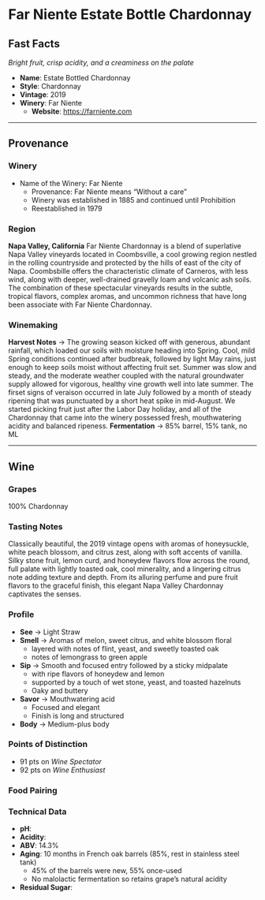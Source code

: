 # Far Niente Estate Bottle Chardonnay
## Fast Facts
*Bright fruit, crisp acidity, and a creaminess on the palate*
 - **Name**: Estate Bottled Chardonnay
 - **Style**: Chardonnay
 - **Vintage**: 2019
 - **Winery**: Far Niente
     - **Website**: https://farniente.com
- - - -
 
## Provenance
### Winery
 - Name of the Winery: Far Niente
   - Provenance: Far Niente means “Without a care”
   - Winery was established in 1885 and continued until Prohibition
   - Reestablished in 1979
   
### Region
**Napa Valley, California**
Far Niente Chardonnay is a blend of superlative Napa Valley vineyards located in Coombsville, a cool growing region nestled in the rolling countryside and protected by the hills of east of the city of Napa. Coombsbille offers the characteristic climate of Carneros, with less wind, along with deeper, well-drained gravelly loam and volcanic ash soils. The combination of these spectacular vineyards results in the subtle, tropical flavors, complex aromas, and uncommon richness that have long been associate with Far Niente Chardonnay.

### Winemaking 
**Harvest Notes** → The growing season kicked off with generous, abundant rainfall, which loaded our soils with moisture heading into Spring. Cool, mild Spring conditions continued after budbreak, followed by light May rains, just enough to keep soils moist without affecting fruit set. Summer was slow and steady, and the moderate weather coupled with the natural groundwater supply allowed for vigorous, healthy vine growth well into late summer. The firset signs of veraison occurred in late July followed by a month of steady ripening that was punctuated by a short heat spike in mid-August. We started picking fruit just after the Labor Day holiday, and all of the Chardonnay that came into the winery possessed fresh, mouthwatering acidity and balanced ripeness.
**Fermentation** → 85% barrel, 15% tank, no ML
- - - -

## Wine
### Grapes
100% Chardonnay

### Tasting Notes
Classically beautiful, the 2019 vintage opens with aromas of honeysuckle, white peach blossom, and citrus zest, along with soft accents of vanilla. Silky stone fruit, lemon curd, and honeydew flavors flow across the round, full palate with lightly toasted oak, cool minerality, and a lingering citrus note adding texture and depth. From its alluring perfume and pure fruit flavors to the graceful finish, this elegant Napa Valley Chardonnay captivates the senses.

### Profile
 - **See** →  Light Straw
 - **Smell** → Aromas of melon, sweet citrus, and white blossom floral
     - layered with notes of flint, yeast, and sweetly toasted oak
     - notes of lemongrass to green apple
 - **Sip** → Smooth and focused entry followed by a sticky midpalate
     * with ripe flavors of honeydew and lemon
     * supported by a touch of wet stone, yeast, and toasted hazelnuts
     * Oaky and buttery
 - **Savor** → 	Mouthwatering acid
     * Focused and elegant
     * Finish is long and structured
 - **Body** → Medium-plus body

### Points of Distinction
 - 91 pts on *Wine Spectator*
 - 92 pts on *Wine Enthusiast*

### Food Pairing

### Technical Data
 - **pH**: 
 - **Acidity**: 
 - **ABV**: 14.3%
 - **Aging**: 10 months in French oak barrels (85%, rest in stainless steel tank)
     - 45% of the barrels were new, 55% once-used
     - No malolactic fermentation so retains grape’s natural acidity
 - **Residual Sugar**: 